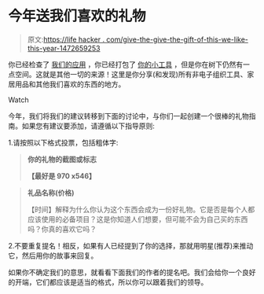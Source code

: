 # 今年送我们喜欢的礼物

> 原文:[https://life hacker . com/give-the-give-the-gift-of-this-we-like-this-year-1472659253](https://lifehacker.com/give-the-gift-of-stuff-we-like-this-year-1472659253)

你已经检查了 [我们的应用](https://lifehacker.com/give-the-gift-of-better-apps-this-year-1471095888) ，你已经打包了 [你的小工具](http://lifehacker.com/give-the-gift-of-better-gadgets-this-year-1471162483) ，但是你在树下仍然有一点空间。这就是其他一切的来源！这里是你分享(和发现)所有非电子组织工具、家居用品和其他我们喜欢的东西的地方。

Watch

今年，我们将我们的建议转移到下面的讨论中，与你们一起创建一个很棒的礼物指南。如果您有建议要添加，请遵循以下指导原则:

1.请按照以下格式投票，包括粗体字:

> **你的礼物的截图或标志**
> 
> **【最好是 970 x546】**

> **礼品名称(价格)**
> 
> 【时间】解释为什么你认为这个东西会成为一份好礼物。它是否是每个人都应该使用的必备项目？这是你知道人们想要，但可能不会为自己买的东西吗？你真的喜欢它吗？

2.不要重复提名！相反，如果有人已经提到了你的选择，那就用明星(推荐)来推动它，然后用你的故事来回复。

如果你不确定我们的意思，就看看下面我们的作者的提名吧。我们会给你一个良好的开端，它们都应该是适当的格式，所以你可以跟着我们的领导。